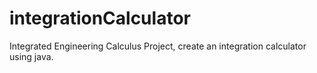 # integrationCalculator
Integrated Engineering Calculus Project, create an integration calculator using java.
